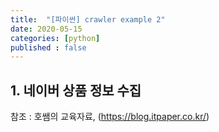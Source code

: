 ```yaml
---
title:  "[파이썬] crawler example 2"
date: 2020-05-15
categories: [python]
published : false
---
```


## 1. 네이버 상품 정보 수집

참조 : 호쌤의 교육자료, (<https://blog.itpaper.co.kr/>)